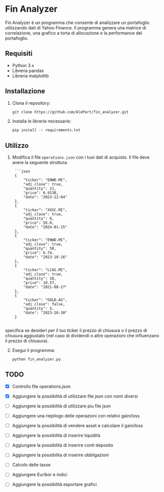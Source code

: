 # Fin Analyzer

Fin Analyzer è un programma che consente di analizzare un portafoglio utilizzando dati di Yahoo Finance. Il programma genera una matrice di correlazione, una grafico a torta di allocazione e la performance del portafoglio.

## Requisiti

- Python 3.x
- Libreria pandas
- Libreria matplotlib

## Installazione

1. Clona il repository:
    
    ```bash
    git clone https://github.com/AlePart/fin_analyzer.git
    ```

2. Installa le librerie necessarie:

    ```bash
    pip install -r requirements.txt
    ```

## Utilizzo

1. Modifica il file `operations.json` con i tuoi dati di acquisto. Il file deve avere la seguente struttura:
    
        ```json
        {
            "ticker": "ENWD.MI",
            "adj_close": true,
            "quantity": 21,
            "price": 6.9138,
            "date": "2023-12-04"
        },
        {
            "ticker": "XXSC.MI",
            "adj_close": true,
            "quantity": 6,
            "price": 56.0,
            "date": "2024-01-15"
        },
        {
            "ticker": "ENWD.MI",
            "adj_close": true,
            "quantity": 50,
            "price": 6.74,
            "date": "2023-10-16"
        },
        {
            "ticker": "LCAS.MI",
            "adj_close": true,
            "quantity": 10,
            "price": 10.57,
            "date": "2021-08-27"
        },
        {
            "ticker": "GOLD.AS",
            "adj_close": false,
            "quantity": 5,
            "date": "2023-10-30"
        }
    ```
specifica se desideri per il tuo ticker il prezzo di chiusura o il prezzo di chiusura aggiustato (nel caso di dividendi o altre operazioni che influenzano il prezzo di chiusura).

2. Esegui il programma:

    ```bash
    python fin_analyzer.py
    ```

## TODO
- [x] Controllo file operations.json
- [x] Aggiungere la possibilità di utilizzare file json con nomi diversi
- [ ] Aggiungere la possibilità di utilizzare piu file json
- [ ] Aggiungere una riepilogo delle operazioni con relativi gain/loss
- [ ] Aggiungere la possibilità di vendere asset e calcolare il gain/loss
- [ ] Aggiungere la possibilità di inserire liquidità
- [ ] Aggiungere la possibilità di inserire conti deposito
- [ ] Aggiungere la possibilita di inserire obbligazioni
- [ ] Calcolo delle tasse
- [ ] Aggiungere Euribor e indici
- [ ] Aggiungere la possibilità esportare grafici




